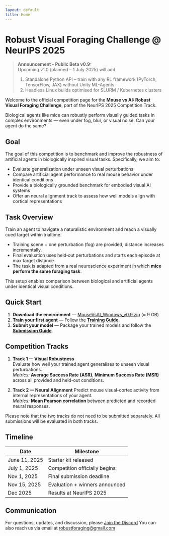 ```yaml
---
layout: default
title: Home
---
```


# Robust Visual Foraging Challenge @ NeurIPS 2025

> **Announcement - Public Beta v0.9:**  
> Upcoming v1.0 (planned – 1 July 2025) will add:
> 1. Standalone Python API – train with any RL framework (PyTorch, TensorFlow, JAX) without Unity ML-Agents
> 2. Headless Linux builds optimised for SLURM / Kubernetes clusters


Welcome to the official competition page for the **Mouse vs AI: Robust Visual Foraging Challenge**, part of the NeurIPS 2025 Competition Track.

Biological agents like mice can robustly perform visually guided tasks in complex environments — even under fog, blur, or visual noise. Can your agent do the same?


## Goal

The goal of this competition is to benchmark and improve the robustness of artificial agents in biologically inspired visual tasks. Specifically, we aim to:

- Evaluate generalization under unseen visual perturbations
- Compare artificial agent performance to real mouse behavior under identical conditions
- Provide a biologically grounded benchmark for embodied visual AI systems
- Offer an neural alignment track to assess how well models align with cortical representations


## Task Overview
Train an agent to navigate a naturalistic environment and reach a visually cued target within trialtime.
  - Training scene + one perturbation (fog) are provided, distance increases incrementally.
  - Final evaluation uses held‑out perturbations and starts each episode at max target distance.
  - The task is adapted from a real neuroscience experiment in which **mice perform the same foraging task**. 

This setup enables comparison between biological and artificial agents under identical visual conditions.

## Quick Start

1. **Download the environment** — [MouseVsAI_Windows_v0.9.zip](https://drive.google.com/file/d/1S7KtiVVI5LaxVFGQlHjV0A1DzFGyklYo) (≈ 9 GB)
2. **Train your first agent** — Follow the **[Training Guide](training_guide)**.
3. **Submit your model** — Package your trained models and follow the **[Submission Guide](submission_guide)**.


## Competition Tracks

1. **Track 1 — Visual Robustness**  
   Evaluate how well your trained agent generalises to unseen visual perturbations.  
   *Metrics:* **Average Success Rate (ASR)**, **Minimum Success Rate (MSR)** across all provided and held-out conditions.

2. **Track 2 — Neural Alignment** 
   Predict mouse visual-cortex activity from internal representations of your agent.  
   *Metrics:* **Mean Pearson correlation** between predicted and recorded neural responses.

Please note that the two tracks do not need to be submitted separately. All submissions will be evaluated in both tracks.

##  Timeline

| Date             | Milestone                        |
|------------------|----------------------------------|
| June 11, 2025    | Starter kit released             |
| July 1, 2025     | Competition officially begins    |
| Nov 1, 2025      | Final submission deadline        |
| Nov 15, 2025     | Evaluation + winners announced   |
| Dec 2025         | Results at NeurIPS 2025          |


## Communication

For questions, updates, and discussion, please [Join the Discord](https://discord.gg/65NMfWaX)
You can also reach us via email at [robustforaging@gmail.com](mailto:robustforaging@gmail.com)
